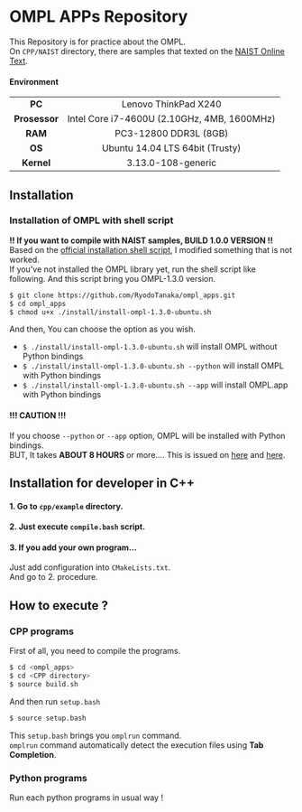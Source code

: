 # OMPL APPs Repository
This Repository is for practice about the OMPL.  
On `CPP/NAIST` directory, there are samples that texted on the [NAIST Online Text](https://robotics.naist.jp/edu/text/?Robotics%2FOMPL).

#### Environment

|       |       |
| :---: | :---: |
| **PC** | Lenovo ThinkPad X240 |
| **Prosessor** |  Intel Core i7-4600U (2.10GHz, 4MB, 1600MHz) |
| **RAM** | PC3-12800 DDR3L (8GB) |
| **OS** | Ubuntu 14.04 LTS 64bit (Trusty) |
| **Kernel** | 3.13.0-108-generic |

## Installation
### Installation of OMPL with shell script
**!! If you want to compile with NAIST samples, BUILD 1.0.0 VERSION !!**  
Based on the [official installation shell script](http://ompl.kavrakilab.org/installation.html), I modified something that is not worked.  
If you've not installed the OMPL library yet, run the shell script like following. And this script bring you OMPL-1.3.0 version.

```bash
$ git clone https://github.com/RyodoTanaka/ompl_apps.git
$ cd ompl_apps
$ chmod u+x ./install/install-ompl-1.3.0-ubuntu.sh
```

And then, You can choose the option as you wish.

- `$ ./install/install-ompl-1.3.0-ubuntu.sh` will install OMPL without Python bindings
- `$ ./install/install-ompl-1.3.0-ubuntu.sh --python` will install OMPL with Python bindings
- `$ ./install/install-ompl-1.3.0-ubuntu.sh --app` will install OMPL.app with Python bindings

#### !!! CAUTION !!!
If you choose `--python` or `--app` option, OMPL will be installed with Python bindings.  
BUT, It takes **ABOUT 8 HOURS** or more....
This is issued on [here](https://bitbucket.org/ompl/ompl/issues/305/omplapp-installation-stuck-at-geometric) and [here](https://bitbucket.org/ompl/ompl/issues/258/update-bindings-after-reinstalling-ompl).

## Installation for developer in C++
#### 1. Go to `cpp/example` directory.
#### 2. Just execute `compile.bash` script.
#### 3. If you add your own program...
Just add configuration into `CMakeLists.txt`.  
And go to 2. procedure.

## How to execute ?
### CPP programs
First of all, you need to compile the programs.
```bash
$ cd <ompl_apps>
$ cd <CPP directory>
$ source build.sh
```
And then run `setup.bash`
```bash
$ source setup.bash
```
This `setup.bash` brings you `omplrun` command.  
`omplrun` command automatically detect the execution files using **Tab Completion**.

### Python programs
Run each python programs in usual way !
